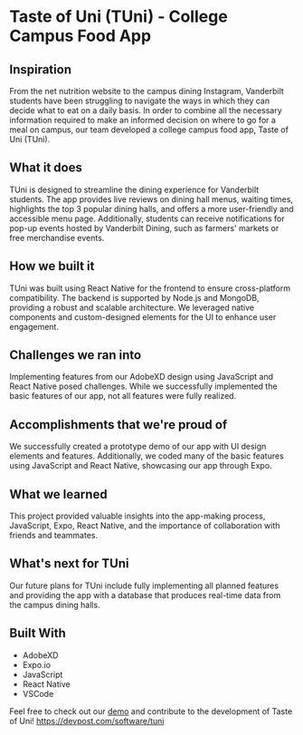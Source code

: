 # Taste of Uni (TUni) - College Campus Food App

## Inspiration
From the net nutrition website to the campus dining Instagram, Vanderbilt students have been struggling to navigate the ways in which they can decide what to eat on a daily basis. In order to combine all the necessary information required to make an informed decision on where to go for a meal on campus, our team developed a college campus food app, Taste of Uni (TUni).

## What it does
TUni is designed to streamline the dining experience for Vanderbilt students. The app provides live reviews on dining hall menus, waiting times, highlights the top 3 popular dining halls, and offers a more user-friendly and accessible menu page. Additionally, students can receive notifications for pop-up events hosted by Vanderbilt Dining, such as farmers' markets or free merchandise events.

## How we built it
TUni was built using React Native for the frontend to ensure cross-platform compatibility. The backend is supported by Node.js and MongoDB, providing a robust and scalable architecture. We leveraged native components and custom-designed elements for the UI to enhance user engagement.

## Challenges we ran into
Implementing features from our AdobeXD design using JavaScript and React Native posed challenges. While we successfully implemented the basic features of our app, not all features were fully realized.

## Accomplishments that we're proud of
We successfully created a prototype demo of our app with UI design elements and features. Additionally, we coded many of the basic features using JavaScript and React Native, showcasing our app through Expo.

## What we learned
This project provided valuable insights into the app-making process, JavaScript, Expo, React Native, and the importance of collaboration with friends and teammates.

## What's next for TUni
Our future plans for TUni include fully implementing all planned features and providing the app with a database that produces real-time data from the campus dining halls.

## Built With
- AdobeXD
- Expo.io
- JavaScript
- React Native
- VSCode

Feel free to check out our [demo](#) and contribute to the development of Taste of Uni!
https://devpost.com/software/tuni
